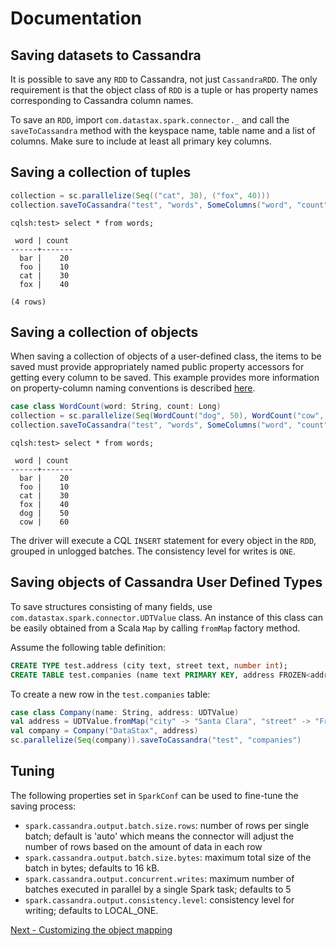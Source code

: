 # Documentation
## Saving datasets to Cassandra

It is possible to save any `RDD` to Cassandra, not just `CassandraRDD`. 
The only requirement is that the object class of `RDD` is a tuple or has property names 
corresponding to Cassandra column names. 

To save an `RDD`, import `com.datastax.spark.connector._` and call the `saveToCassandra` method with the
keyspace name, table name and a list of columns. Make sure to include at least all primary key columns.
 
## Saving a collection of tuples

```scala
collection = sc.parallelize(Seq(("cat", 30), ("fox", 40)))
collection.saveToCassandra("test", "words", SomeColumns("word", "count"))
```
    
    cqlsh:test> select * from words;

     word | count
    ------+-------
      bar |    20
      foo |    10
      cat |    30
      fox |    40

    (4 rows)
   
## Saving a collection of objects
When saving a collection of objects of a user-defined class, the items to be saved
must provide appropriately named public property accessors for getting every column
to be saved. This example provides more information on property-column naming conventions is described [here](4_mapper.md).

```scala
case class WordCount(word: String, count: Long)
collection = sc.parallelize(Seq(WordCount("dog", 50), WordCount("cow", 60)))    
collection.saveToCassandra("test", "words", SomeColumns("word", "count"))
```

    cqlsh:test> select * from words;

     word | count
    ------+-------
      bar |    20
      foo |    10
      cat |    30
      fox |    40
      dog |    50
      cow |    60
      
The driver will execute a CQL `INSERT` statement for every object in the `RDD`, 
grouped in unlogged batches. The consistency level for writes is `ONE`. 

## Saving objects of Cassandra User Defined Types
To save structures consisting of many fields, use `com.datastax.spark.connector.UDTValue`
class. An instance of this class can be easily obtained from a Scala `Map` by calling `fromMap`
factory method.

Assume the following table definition:
```sql
CREATE TYPE test.address (city text, street text, number int);
CREATE TABLE test.companies (name text PRIMARY KEY, address FROZEN<address>);
```

To create a new row in the `test.companies` table:
```scala
case class Company(name: String, address: UDTValue)
val address = UDTValue.fromMap("city" -> "Santa Clara", "street" -> "Freedom Circle", number -> 3975)
val company = Company("DataStax", address)
sc.parallelize(Seq(company)).saveToCassandra("test", "companies")
```

## Tuning
The following properties set in `SparkConf` can be used to fine-tune the saving process:

  - `spark.cassandra.output.batch.size.rows`: number of rows per single batch; default is 'auto' which means the connector 
     will adjust the number of rows based on the amount of data in each row  
  - `spark.cassandra.output.batch.size.bytes`: maximum total size of the batch in bytes; defaults to 16 kB.
  - `spark.cassandra.output.concurrent.writes`: maximum number of batches executed in parallel by a single Spark task; defaults to 5
  - `spark.cassandra.output.consistency.level`: consistency level for writing; defaults to LOCAL_ONE.

[Next - Customizing the object mapping](6_advanced_mapper.md)
